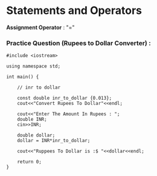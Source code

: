 # **Statements and Operators**

**Assignment Operator** : "="

### **Practice Question (Rupees to Dollar Converter)** : 
```
#include <iostream>

using namespace std;

int main() {
    
    // inr to dollar
    
    const double inr_to_dollar {0.013};
    cout<<"Convert Rupees To Dollar"<<endl;
    
    cout<<"Enter The Amount In Rupees : ";
    double INR;
    cin>>INR;
    
    double dollar;
    dollar = INR*inr_to_dollar;
    
    cout<<"Ruppees To Dollar is :$ "<<dollar<<endl;
    
    return 0;    
}
```

